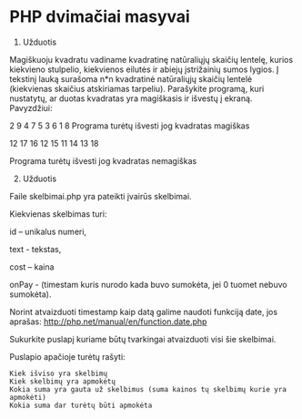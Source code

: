 # PHP dvimačiai masyvai

1. Užduotis

Magiškuoju kvadratu vadiname kvadratinę natūraliųjų skaičių lentelę, kurios kiekvieno stulpelio, kiekvienos eilutės ir abiejų įstrižainių sumos lygios. Į tekstinį lauką surašoma n*n kvadratinė natūraliųjų skaičių lentelė (kiekvienas skaičius atskiriamas tarpeliu). Parašykite programą, kuri nustatytų, ar duotas kvadratas yra magiškasis ir išvestų į ekraną.
Pavyzdžiui:

2 9 4
7 5 3
6 1 8
Programa turėtų išvesti jog kvadratas magiškas

12 17 16
12 15 11
14 13 18

Programa turėtų išvesti jog kvadratas nemagiškas

2. Užduotis

Faile skelbimai.php yra pateikti įvairūs skelbimai.

Kiekvienas skelbimas turi:

id – unikalus numeri,

text - tekstas,

cost – kaina

onPay - (timestam kuris nurodo kada buvo sumokėta, jei 0 tuomet nebuvo sumokėta).


Norint atvaizduoti timestamp kaip datą galime naudoti funkciją date, jos aprašas: http://php.net/manual/en/function.date.php

Sukurkite puslapį kuriame būtų tvarkingai atvaizduoti visi šie skelbimai.

Puslapio apačioje turėtų rašyti:

    Kiek išviso yra skelbimų
    Kiek skelbimų yra apmokėtų
    Kokia suma yra gauta už skelbimus (suma kainos tų skelbimų kurie yra apmokėti)
    Kokia suma dar turėtų būti apmokėta
